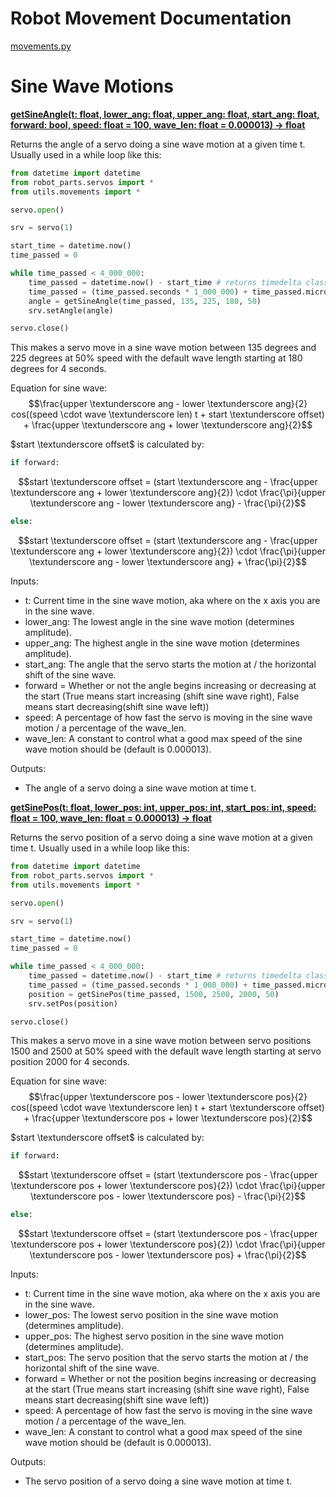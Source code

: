 # Robot Movement Documentation

[movements.py](/src/utils/movements.py)

# Sine Wave Motions

<ins>**getSineAngle(t: float, lower_ang: float, upper_ang: float, start_ang: float, forward: bool, speed: float = 100, wave_len: float = 0.000013) -> float**</ins>

Returns the angle of a servo doing a sine wave motion at a given time t.
Usually used in a while loop like this:
```py
from datetime import datetime
from robot_parts.servos import *
from utils.movements import *

servo.open()

srv = servo(1)

start_time = datetime.now()
time_passed = 0

while time_passed < 4_000_000:
	time_passed = datetime.now() - start_time # returns timedelta class
	time_passed = (time_passed.seconds * 1_000_000) + time_passed.microseconds
	angle = getSineAngle(time_passed, 135, 225, 180, 50)
	srv.setAngle(angle)

servo.close()
```
This makes a servo move in a sine wave motion between 135 degrees and 225 degrees at 50% speed with the default wave length starting at 180 degrees for 4 seconds.

Equation for sine wave:
$$\frac{upper \textunderscore ang - lower \textunderscore ang}{2} cos((speed \cdot wave \textunderscore len) t + start \textunderscore offset) + \frac{upper \textunderscore ang + lower \textunderscore ang}{2}$$

$start \textunderscore offset$ is calculated by:

```py
if forward:
```

$$start \textunderscore offset = (start \textunderscore ang - \frac{upper \textunderscore ang + lower \textunderscore ang}{2}) \cdot \frac{\pi}{upper \textunderscore ang - lower \textunderscore ang} - \frac{\pi}{2}$$

```py
else:
```

$$start \textunderscore offset = (start \textunderscore ang - \frac{upper \textunderscore ang + lower \textunderscore ang}{2}) \cdot \frac{\pi}{upper \textunderscore ang - lower \textunderscore ang} + \frac{\pi}{2}$$

Inputs:

- t: Current time in the sine wave motion, aka where on the x axis you are in the sine wave.
- lower_ang: The lowest angle in the sine wave motion (determines amplitude).
- upper_ang: The highest angle in the sine wave motion (determines amplitude).
- start_ang: The angle that the servo starts the motion at / the horizontal shift of the sine wave.
- forward = Whether or not the angle begins increasing or decreasing at the start (True means start increasing (shift sine wave right), False means start decreasing(shift sine wave left))
- speed: A percentage of how fast the servo is moving in the sine wave motion / a percentage of the wave_len.
- wave_len: A constant to control what a good max speed of the sine wave motion should be (default is 0.000013).

Outputs:

- The angle of a servo doing a sine wave motion at time t.

<ins>**getSinePos(t: float, lower_pos: int, upper_pos: int, start_pos: int, speed: float = 100, wave_len: float = 0.000013) -> float**</ins>

Returns the servo position of a servo doing a sine wave motion at a given time t.
Usually used in a while loop like this:
```py
from datetime import datetime
from robot_parts.servos import *
from utils.movements import *

servo.open()

srv = servo(1)

start_time = datetime.now()
time_passed = 0

while time_passed < 4_000_000:
	time_passed = datetime.now() - start_time # returns timedelta class
	time_passed = (time_passed.seconds * 1_000_000) + time_passed.microseconds
	position = getSinePos(time_passed, 1500, 2500, 2000, 50)
	srv.setPos(position)

servo.close()
```
This makes a servo move in a sine wave motion between servo positions 1500 and 2500 at 50% speed with the default wave length starting at servo position 2000 for 4 seconds.

Equation for sine wave:
$$\frac{upper \textunderscore pos - lower \textunderscore pos}{2} cos((speed \cdot wave \textunderscore len) t + start \textunderscore offset) + \frac{upper \textunderscore pos + lower \textunderscore pos}{2}$$

$start \textunderscore offset$ is calculated by:

```py
if forward:
```

$$start \textunderscore offset = (start \textunderscore pos - \frac{upper \textunderscore pos + lower \textunderscore pos}{2}) \cdot \frac{\pi}{upper \textunderscore pos - lower \textunderscore pos} - \frac{\pi}{2}$$

```py
else:
```

$$start \textunderscore offset = (start \textunderscore pos - \frac{upper \textunderscore pos + lower \textunderscore pos}{2}) \cdot \frac{\pi}{upper \textunderscore pos - lower \textunderscore pos} + \frac{\pi}{2}$$

Inputs:

- t: Current time in the sine wave motion, aka where on the x axis you are in the sine wave.
- lower_pos: The lowest servo position in the sine wave motion (determines amplitude).
- upper_pos: The highest servo position in the sine wave motion (determines amplitude).
- start_pos: The servo position that the servo starts the motion at / the horizontal shift of the sine wave.
- forward = Whether or not the position begins increasing or decreasing at the start (True means start increasing (shift sine wave right), False means start decreasing(shift sine wave left))
- speed: A percentage of how fast the servo is moving in the sine wave motion / a percentage of the wave_len.
- wave_len: A constant to control what a good max speed of the sine wave motion should be (default is 0.000013).

Outputs:

- The servo position of a servo doing a sine wave motion at time t.
